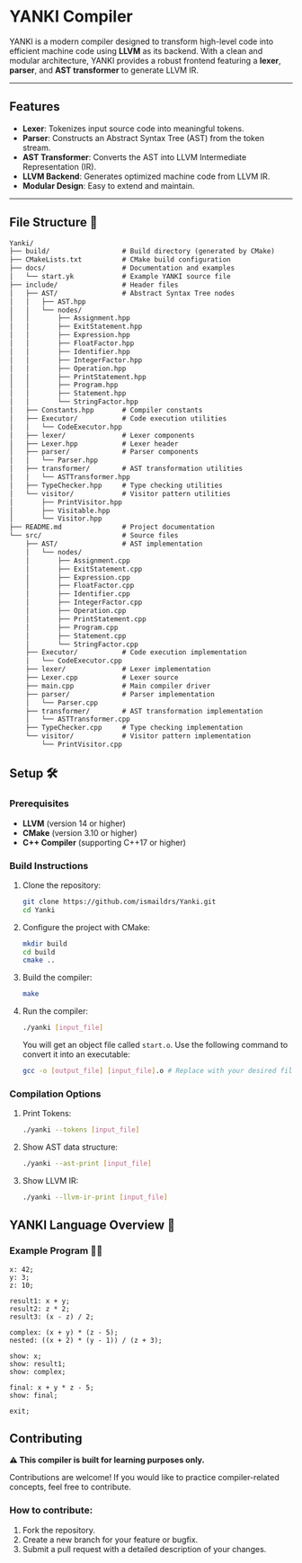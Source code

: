 # YANKI Compiler
YANKI is a modern compiler designed to transform high-level code into efficient machine code using **LLVM** as its backend. With a clean and modular architecture, YANKI provides a robust frontend featuring a **lexer**, **parser**, and **AST transformer** to generate LLVM IR.

---

## Features

- **Lexer**: Tokenizes input source code into meaningful tokens.
- **Parser**: Constructs an Abstract Syntax Tree (AST) from the token stream.
- **AST Transformer**: Converts the AST into LLVM Intermediate Representation (IR).
- **LLVM Backend**: Generates optimized machine code from LLVM IR.
- **Modular Design**: Easy to extend and maintain.

---

## File Structure 📂

```markdown
Yanki/
├── build/                  # Build directory (generated by CMake)
├── CMakeLists.txt          # CMake build configuration
├── docs/                   # Documentation and examples
│   └── start.yk            # Example YANKI source file
├── include/                # Header files
│   ├── AST/                # Abstract Syntax Tree nodes
│   │   ├── AST.hpp
│   │   └── nodes/
│   │       ├── Assignment.hpp
│   │       ├── ExitStatement.hpp
│   │       ├── Expression.hpp
│   │       ├── FloatFactor.hpp
│   │       ├── Identifier.hpp
│   │       ├── IntegerFactor.hpp
│   │       ├── Operation.hpp
│   │       ├── PrintStatement.hpp
│   │       ├── Program.hpp
│   │       ├── Statement.hpp
│   │       └── StringFactor.hpp
│   ├── Constants.hpp       # Compiler constants
│   ├── Executor/           # Code execution utilities
│   │   └── CodeExecutor.hpp
│   ├── lexer/              # Lexer components
│   ├── Lexer.hpp           # Lexer header
│   ├── parser/             # Parser components
│   │   └── Parser.hpp
│   ├── transformer/        # AST transformation utilities
│   │   └── ASTTransformer.hpp
│   ├── TypeChecker.hpp     # Type checking utilities
│   └── visitor/            # Visitor pattern utilities
│       ├── PrintVisitor.hpp
│       ├── Visitable.hpp
│       └── Visitor.hpp
├── README.md               # Project documentation
└── src/                    # Source files
    ├── AST/                # AST implementation
    │   └── nodes/
    │       ├── Assignment.cpp
    │       ├── ExitStatement.cpp
    │       ├── Expression.cpp
    │       ├── FloatFactor.cpp
    │       ├── Identifier.cpp
    │       ├── IntegerFactor.cpp
    │       ├── Operation.cpp
    │       ├── PrintStatement.cpp
    │       ├── Program.cpp
    │       ├── Statement.cpp
    │       └── StringFactor.cpp
    ├── Executor/           # Code execution implementation
    │   └── CodeExecutor.cpp
    ├── lexer/              # Lexer implementation
    ├── Lexer.cpp           # Lexer source
    ├── main.cpp            # Main compiler driver
    ├── parser/             # Parser implementation
    │   └── Parser.cpp
    ├── transformer/        # AST transformation implementation
    │   └── ASTTransformer.cpp
    ├── TypeChecker.cpp     # Type checking implementation
    └── visitor/            # Visitor pattern implementation
        └── PrintVisitor.cpp
```

## Setup 🛠️

### Prerequisites
- **LLVM** (version 14 or higher)
- **CMake** (version 3.10 or higher)
- **C++ Compiler** (supporting C++17 or higher)

### Build Instructions
1. Clone the repository:
   ```bash
   git clone https://github.com/ismaildrs/Yanki.git
   cd Yanki
   ```

2. Configure the project with CMake:
   ```bash
   mkdir build
   cd build
   cmake ..
   ```

3. Build the compiler:
   ```bash
   make
   ```

4. Run the compiler:
   ```bash
   ./yanki [input_file]
   ```
   You will get an object file called `start.o`. Use the following command to convert it into an executable:
   ```bash
   gcc -o [output_file] [input_file].o # Replace with your desired file name
   ```

### Compilation Options
1. Print Tokens:
    ```bash
    ./yanki --tokens [input_file]
    ```
2. Show AST data structure:
    ```bash
    ./yanki --ast-print [input_file]
    ```
3. Show LLVM IR:
    ```bash
    ./yanki --llvm-ir-print [input_file]
    ```

## YANKI Language Overview 📜

### Example Program 🧑‍💻

```plaintext
x: 42;
y: 3;
z: 10;

result1: x + y;
result2: z * 2;
result3: (x - z) / 2;

complex: (x + y) * (z - 5);
nested: ((x + 2) * (y - 1)) / (z + 3);

show: x;
show: result1;
show: complex;

final: x + y * z - 5;
show: final;

exit;
```
## Contributing
**⚠️ This compiler is built for learning purposes only.**

Contributions are welcome! If you would like to practice compiler-related concepts, feel free to contribute.

### How to contribute:
1. Fork the repository.
2. Create a new branch for your feature or bugfix.
3. Submit a pull request with a detailed description of your changes.
